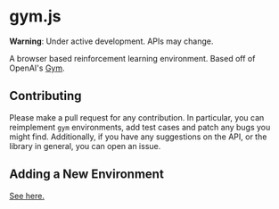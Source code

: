 # gym.js

__Warning__: Under active development. APIs may change.

A browser based reinforcement learning environment. Based off of OpenAI's [Gym](https://github.com/openai/gym).

## Contributing

Please make a pull request for any contribution. In particular, you can reimplement `gym` environments, add test cases and patch any bugs you might find. Additionally, if you have any suggestions on the API, or the library in general, you can open an issue.

## Adding a New Environment

[See here.](./src/envs)

